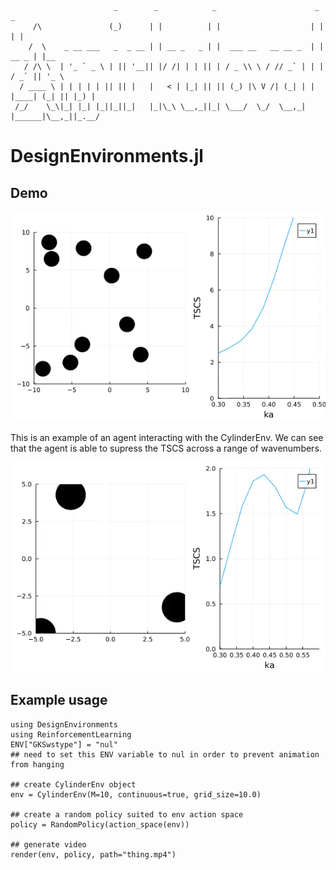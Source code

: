 ```
                       _        _            _                      _             _     
     /\               (_)      | |          | |                    | |           | |    
    /  \    _ __ ___   _  _ __ | | __ _   _ | |  ___ __   __ __ _  | |      __ _ | |__  
   / /\ \  | '_ ` _ \ | || '__|| |/ /| | | || | / _ \\ \ / // _` | | |     / _` || '_ \
  / ____ \ | | | | | || || |   |   < | |_| || || (_) |\ V /| (_| | | |____| (_| || |_) |
 /_/    \_\|_| |_| |_||_||_|   |_|\_\ \__,_||_| \___/  \_/  \__,_| |______|\__,_||_.__/
```
# DesignEnvironments.jl

## Demo
<p align="center">
<img src="https://github.com/AmirkulovaLab/DesignEnvironments.jl/blob/main/images/physics.gif" width="600">
</p>

<p>This is an example of an agent interacting with the CylinderEnv. We can see that the agent is able to supress the TSCS across a range of wavenumbers.</p>

<p align="center">
<img src="https://github.com/AmirkulovaLab/DesignEnvironments.jl/blob/main/images/anim.gif" width="600">
</p>

## Example usage

```
using DesignEnvironments
using ReinforcementLearning
ENV["GKSwstype"] = "nul"
## need to set this ENV variable to nul in order to prevent animation from hanging

## create CylinderEnv object
env = CylinderEnv(M=10, continuous=true, grid_size=10.0)

## create a random policy suited to env action space
policy = RandomPolicy(action_space(env))

## generate video
render(env, policy, path="thing.mp4")
```
